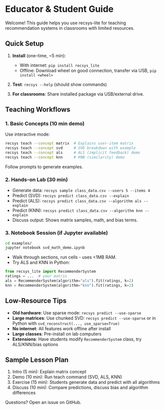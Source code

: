 # Educator & Student Guide

Welcome! This guide helps you use recsys-lite for teaching recommendation systems in classrooms with limited resources.

## Quick Setup

1. **Install** (one-time, ~5 min):
   - With internet: `pip install recsys_lite`
   - Offline: Download wheel on good connection, transfer via USB, `pip install <wheel>`

2. **Test**: `recsys --help` (should show commands)

3. **For classrooms**: Share installed package via USB/external drive.

## Teaching Workflows

### 1. Basic Concepts (10 min demo)
Use interactive mode:

```bash
recsys teach --concept matrix  # Explains user-item matrix
recsys teach --concept svd     # SVD breakdown with example
recsys teach --concept als     # ALS (implicit feedback) demo
recsys teach --concept knn     # KNN (similarity) demo
```

Follow prompts to generate examples.

### 2. Hands-on Lab (30 min)
- Generate data: `recsys sample class_data.csv --users 5 --items 4`
- Predict (SVD): `recsys predict class_data.csv --explain`
- Predict (ALS): `recsys predict class_data.csv --algorithm als --explain`
- Predict (KNN): `recsys predict class_data.csv --algorithm knn --explain`
- Discuss output: Shows matrix samples, math, and bias terms.

### 3. Notebook Session (if Jupyter available)
```bash
cd examples/
jupyter notebook svd_math_demo.ipynb
```
- Walk through sections, run cells - uses <1MB RAM.
- Try ALS and KNN in Python:

```python
from recsys_lite import RecommenderSystem
ratings = ...  # your matrix
als = RecommenderSystem(algorithm="als").fit(ratings, k=2)
knn = RecommenderSystem(algorithm="knn").fit(ratings, k=2)
```

## Low-Resource Tips
- **Old hardware**: Use sparse mode: `recsys predict --use-sparse`
- **Large matrices**: Use chunked SVD: `recsys predict --use-sparse` or in Python with `svd_reconstruct(..., use_sparse=True)`
- **No internet**: All features work offline after install
- **Large classes**: Pre-install on lab computers
- **Extensions**: Have students modify `RecommenderSystem` class, try ALS/KNN/bias options

## Sample Lesson Plan
1. Intro (5 min): Explain matrix concept
2. Demo (10 min): Run teach command (SVD, ALS, KNN)
3. Exercise (15 min): Students generate data and predict with all algorithms
4. Discuss (10 min): Compare predictions, discuss bias and algorithm differences

Questions? Open an issue on GitHub.
